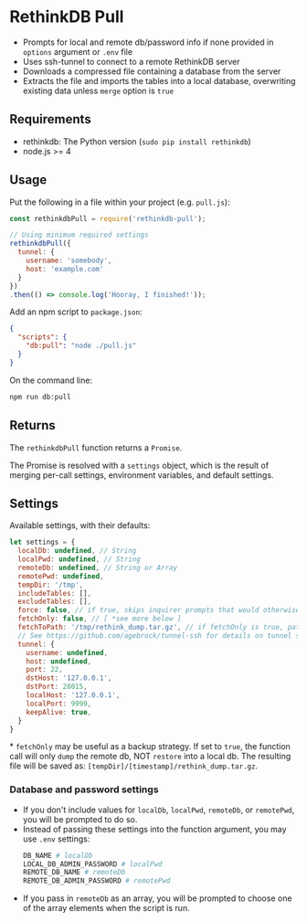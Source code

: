 # RethinkDB Pull

* Prompts for local and remote db/password info if none provided in `options` argument or `.env` file
* Uses ssh-tunnel to connect to a remote RethinkDB server
* Downloads a compressed file containing a database from the server
* Extracts the file and imports the tables into a local database, overwriting existing data unless `merge` option is `true`

## Requirements

* rethinkdb: The Python version (`sudo pip install rethinkdb`)
* node.js >= 4

## Usage

Put the following in a file within your project (e.g. `pull.js`):
```js
const rethinkdbPull = require('rethinkdb-pull');

// Using minimum required settings
rethinkdbPull({
  tunnel: {
    username: 'somebody',
    host: 'example.com'
  }
})
.then(() => console.log('Hooray, I finished!'));
```

Add an npm script to `package.json`:
```json
{
  "scripts": {
    "db:pull": "node ./pull.js"
  }
}
```

On the command line:
```sh
npm run db:pull
```
## Returns

The `rethinkdbPull` function returns a `Promise`.

The Promise is resolved with a `settings` object, which is the result of merging per-call settings, environment variables, and default settings.

## Settings

Available settings, with their defaults:

```js
let settings = {
  localDb: undefined, // String
  localPwd: undefined, // String
  remoteDb: undefined, // String or Array
  remotePwd: undefined,
  tempDir: '/tmp',
  includeTables: [],
  excludeTables: [],
  force: false, // if true, skips inquirer prompts that would otherwise appear
  fetchOnly: false, // [ *see more below ]
  fetchToPath: '/tmp/rethink_dump.tar.gz', // if fetchOnly is true, path of the tarball to save
  // See https://github.com/agebrock/tunnel-ssh for details on tunnel settings:
  tunnel: {
    username: undefined,
    host: undefined,
    port: 22,
    dstHost: '127.0.0.1',
    dstPort: 28015,
    localHost: '127.0.0.1',
    localPort: 9999,
    keepAlive: true,
  }
}
```

\* `fetchOnly` may be useful as a backup strategy.
  If set to `true`, the function call will only `dump` the remote db, NOT `restore` into a local db. The resulting file will be saved as:  `[tempDir]/[timestamp]/rethink_dump.tar.gz`.

### Database and password settings
* If you don't include values for `localDb`, `localPwd`, `remoteDb`, or `remotePwd`, you will be prompted to do so.
* Instead of passing these settings into the function argument, you may use `.env` settings:
    ```sh
    DB_NAME # localDb
    LOCAL_DB_ADMIN_PASSWORD # localPwd
    REMOTE_DB_NAME # remoteDb
    REMOTE_DB_ADMIN_PASSWORD # remotePwd
* If you pass in `remoteDb` as an array, you will be prompted to choose one of the array elements when the script is run.
